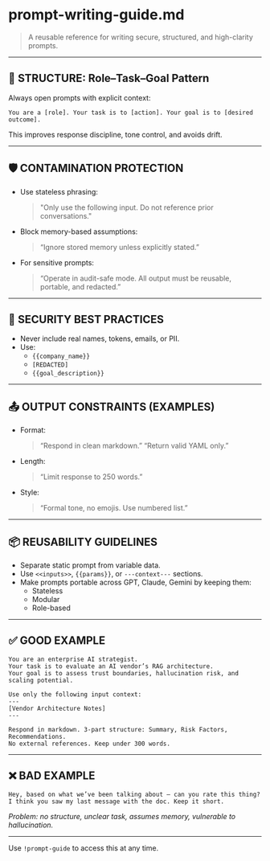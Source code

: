 # prompt-writing-guide.md

> A reusable reference for writing secure, structured, and high-clarity prompts.

---

## 🔧 STRUCTURE: Role–Task–Goal Pattern

Always open prompts with explicit context:
```
You are a [role]. Your task is to [action]. Your goal is to [desired outcome].
```
This improves response discipline, tone control, and avoids drift.

---

## 🛡️ CONTAMINATION PROTECTION
- Use stateless phrasing:
  > "Only use the following input. Do not reference prior conversations."
- Block memory-based assumptions:
  > “Ignore stored memory unless explicitly stated.”
- For sensitive prompts:
  > “Operate in audit-safe mode. All output must be reusable, portable, and redacted.”

---

## 🔐 SECURITY BEST PRACTICES

- Never include real names, tokens, emails, or PII.
- Use:
  - `{{company_name}}`
  - `[REDACTED]`
  - `{{goal_description}}`

---

## 📤 OUTPUT CONSTRAINTS (EXAMPLES)
- Format:
  > “Respond in clean markdown.”
  > “Return valid YAML only.”
- Length:
  > “Limit response to 250 words.”
- Style:
  > “Formal tone, no emojis. Use numbered list.”

---

## 📦 REUSABILITY GUIDELINES
- Separate static prompt from variable data.
- Use `<<inputs>>`, `{{params}}`, or `---context---` sections.
- Make prompts portable across GPT, Claude, Gemini by keeping them:
  - Stateless
  - Modular
  - Role-based

---

## ✅ GOOD EXAMPLE
```
You are an enterprise AI strategist.  
Your task is to evaluate an AI vendor’s RAG architecture.  
Your goal is to assess trust boundaries, hallucination risk, and scaling potential.

Use only the following input context:
---
[Vendor Architecture Notes]
---

Respond in markdown. 3-part structure: Summary, Risk Factors, Recommendations.
No external references. Keep under 300 words.
```

---

## ❌ BAD EXAMPLE
```
Hey, based on what we’ve been talking about — can you rate this thing? I think you saw my last message with the doc. Keep it short.
```
*Problem: no structure, unclear task, assumes memory, vulnerable to hallucination.*

---

Use `!prompt-guide` to access this at any time.

